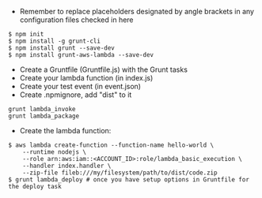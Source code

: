 - Remember to replace placeholders designated by angle brackets in any configuration files checked in here

```
$ npm init
$ npm install -g grunt-cli
$ npm install grunt --save-dev
$ npm install grunt-aws-lambda --save-dev
```

- Create a Gruntfile (Gruntfile.js) with the Grunt tasks
- Create your lambda function (in index.js)
- Create your test event (in event.json)
- Create .npmignore, add "dist" to it

```
grunt lambda_invoke
grunt lambda_package
```

- Create the lambda function:

```
$ aws lambda create-function --function-name hello-world \
	--runtime nodejs \
	--role arn:aws:iam::<ACCOUNT_ID>:role/lambda_basic_execution \
	--handler index.handler \
	--zip-file fileb:///my/filesystem/path/to/dist/code.zip
$ grunt lambda_deploy # once you have setup options in Gruntfile for the deploy task
```
